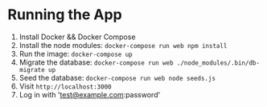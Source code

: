 
# Running the App

1. Install Docker && Docker Compose
1. Install the node modules: `docker-compose run web npm install`
1. Run the image: `docker-compose up`
1. Migrate the database: `docker-compose run web ./node_modules/.bin/db-migrate up`
1. Seed the database: `docker-compose run web node seeds.js`
1. Visit `http://localhost:3000`
1. Log in with 'test@example.com:password'

